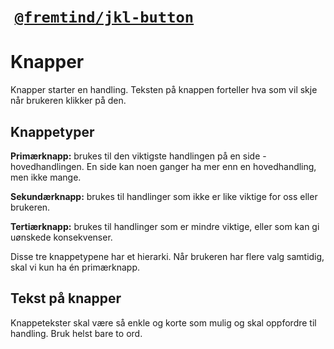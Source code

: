 #  [`@fremtind/jkl-button`](https://fremtind.github.io/jokul/button-react/documentation/buttons/)

# Knapper
Knapper starter en handling. Teksten på knappen forteller hva som vil skje når brukeren klikker på den.

## Knappetyper

**Primærknapp:** brukes til den viktigste handlingen på en side -  hovedhandlingen. En side kan noen ganger ha mer enn en hovedhandling, men ikke mange.

**Sekundærknapp:** brukes til handlinger som ikke er like viktige for oss eller brukeren.

**Tertiærknapp:** brukes til handlinger som er mindre viktige, eller som kan gi uønskede konsekvenser.

Disse tre knappetypene har et hierarki. Når brukeren har flere valg samtidig, skal vi kun ha én primærknapp.

## Tekst på knapper

Knappetekster skal være så enkle og korte som mulig og skal oppfordre til handling. Bruk helst bare to ord. 

